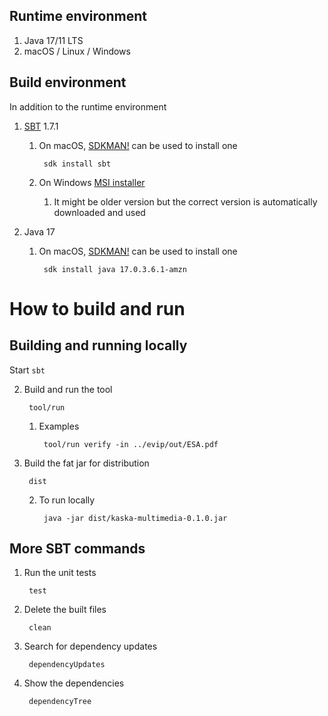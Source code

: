 ## Runtime environment

1. Java 17/11 LTS
1. macOS / Linux / Windows


## Build environment

In addition to the runtime environment

1. [SBT](https://www.scala-sbt.org/) 1.7.1

	1. On macOS, [SDKMAN!](https://sdkman.io/) can be used to install one

			sdk install sbt

    1. On Windows [MSI installer](https://www.scala-sbt.org/1.x/docs/Installing-sbt-on-Windows.html)
        1. It might be older version but the correct version is automatically downloaded and used

1. Java 17

    1. On macOS, [SDKMAN!](https://sdkman.io/) can be used to install one

            sdk install java 17.0.3.6.1-amzn


# How to build and run

## Building and running locally

Start `sbt`

2. Build and run the tool

		tool/run

    1. Examples

            tool/run verify -in ../evip/out/ESA.pdf

4. Build the fat jar for distribution

		dist

	2. To run locally

			java -jar dist/kaska-multimedia-0.1.0.jar


## More SBT commands

1. Run the unit tests

		test

2. Delete the built files

		clean

3. Search for dependency updates

        dependencyUpdates

4. Show the dependencies

        dependencyTree

